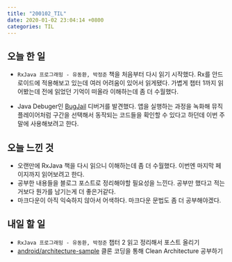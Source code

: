 ```yaml
---
title: "200102_TIL"
date: 2020-01-02 23:04:14 +0800
categories: TIL
---
```


## 오늘 한 일
- `RxJava 프로그래밍 - 유동환, 박정준` 책을 처음부터 다시 읽기 시작했다. Rx를 안드로이드에 적용해보고 있는데 여러 어려움이 있어서 읽게됐다. 가볍게 챕터 1까지 읽어봤는데 전에 읽었던 기억이 떠올라 이해하는데 좀 더 수월했다.

- Java Debuger인 [BugJail](https://bugjail.com) 디버거를 발견했다. 앱을 실행하는 과정을 녹화해 뮤직플레이어처럼 구간을 선택해서 동작되는 코드들을 확인할 수 있다고 하던데 이번 주말에 사용해보려고 한다.

## 오늘 느낀 것
- 오랜만에 RxJava 책을 다시 읽으니 이해하는데 좀 더 수월했다. 이번엔 마지막 페이지까지 읽어보려고 한다.
- 공부한 내용들을 블로그 포스트로 정리해야할 필요성을 느낀다. 공부만 했다고 적는거보다 뭔가를 남기는게 더 좋은거같다.
- 마크다운이 아직 익숙하지 않아서 어색하다. 마크다운 문법도 좀 더 공부해야겠다.

## 내일 할 일
- `RxJava 프로그래밍 - 유동환, 박정준` 챕터 2 읽고 정리해서 포스트 올리기
- [android/architecture-sample](https://github.com/android/architecture-samples/) 클론 코딩을 통해 Clean Architecture 공부하기